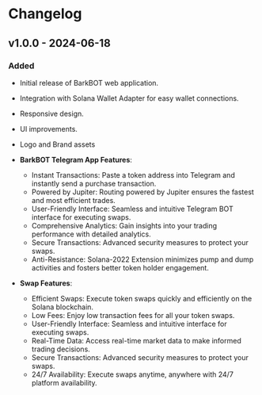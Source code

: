 # Changelog

## v1.0.0 - 2024-06-18

### Added
- Initial release of BarkBOT web application.
- Integration with Solana Wallet Adapter for easy wallet connections.
- Responsive design.
- UI improvements.
- Logo and Brand assets

- **BarkBOT Telegram App Features**:
  - Instant Transactions: Paste a token address into Telegram and instantly send a purchase transaction.
  - Powered by Jupiter: Routing powered by Jupiter ensures the fastest and most efficient trades.
  - User-Friendly Interface: Seamless and intuitive Telegram BOT interface for executing swaps.
  - Comprehensive Analytics: Gain insights into your trading performance with detailed analytics.
  - Secure Transactions: Advanced security measures to protect your swaps.
  - Anti-Resistance: Solana-2022 Extension minimizes pump and dump activities and fosters better token holder engagement.

- **Swap Features**:
  - Efficient Swaps: Execute token swaps quickly and efficiently on the Solana blockchain.
  - Low Fees: Enjoy low transaction fees for all your token swaps.
  - User-Friendly Interface: Seamless and intuitive interface for executing swaps.
  - Real-Time Data: Access real-time market data to make informed trading decisions.
  - Secure Transactions: Advanced security measures to protect your swaps.
  - 24/7 Availability: Execute swaps anytime, anywhere with 24/7 platform availability.
